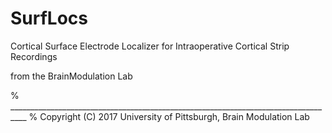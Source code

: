 # SurfLocs
Cortical Surface Electrode Localizer for Intraoperative Cortical Strip Recordings 

from the BrainModulation Lab

% __________________________________________________________________________________
% Copyright (C) 2017 University of Pittsburgh, Brain Modulation Lab
